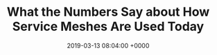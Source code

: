 ---
layout: post
type: news
date:   2019-03-13 08:04:00 +0000
title:  "What the Numbers Say about How Service Meshes Are Used Today"
image: /assets/images/news/what-the-numbers-say-about-how-service-meshes-are-used-today.png
permalink:
eurl: https://thenewstack.io/what-the-numbers-say-about-how-service-meshes-are-used-today/
--- 